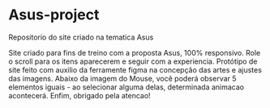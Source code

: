 # Asus-project
 Repositorio do site criado na tematica Asus

Site criado para fins de treino com a proposta Asus, 100% responsivo. Role o scroll para os itens aparecerem e seguir com a experiencia. Protótipo de site feito com auxilio da ferramente figma na concepção das artes e ajustes das imagens. Abaixo da imagem do Mouse, você poderá observar 5 elementos iguais - ao selecionar alguma delas, determinada animacao acontecerá. Enfim, obrigado pela atencao!

